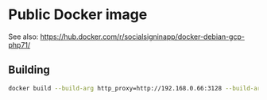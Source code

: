 # Public Docker image

See also: https://hub.docker.com/r/socialsigninapp/docker-debian-gcp-php71/

## Building

```bash
docker build --build-arg http_proxy=http://192.168.0.66:3128 --build-arg https_proxy=http://192.168.0.66:3128 .
```

